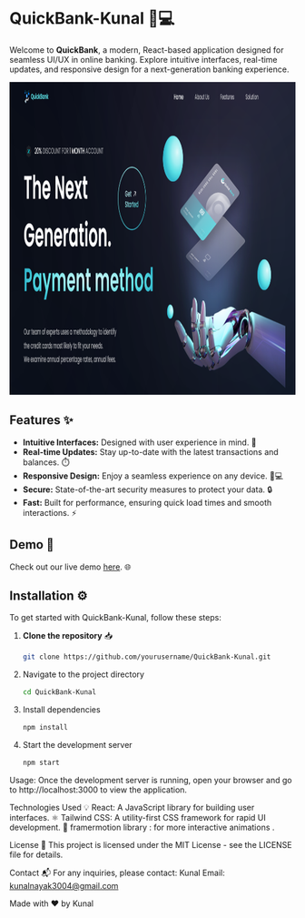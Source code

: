 
# QuickBank-Kunal 🏦💻

Welcome to **QuickBank**, a modern, React-based application designed for seamless UI/UX in online banking. Explore intuitive interfaces, real-time updates, and responsive design for a next-generation banking experience.

<img src="./public/demoimage.png" alt="logo" width=1710 height=550 /> 

## Features ✨
- **Intuitive Interfaces:** Designed with user experience in mind. 🧩
- **Real-time Updates:** Stay up-to-date with the latest transactions and balances. ⏱️
- **Responsive Design:** Enjoy a seamless experience on any device. 📱💻
- **Secure:** State-of-the-art security measures to protect your data. 🔒
- **Fast:** Built for performance, ensuring quick load times and smooth interactions. ⚡

## Demo 🔗
Check out our live demo [here](https://quick-bank-kunal.vercel.app/). 🌐

## Installation ⚙️
To get started with QuickBank-Kunal, follow these steps:
1. **Clone the repository** 📥
   ```bash
   git clone https://github.com/yourusername/QuickBank-Kunal.git
2. Navigate to the project directory
   ```bash
   cd QuickBank-Kunal
3. Install dependencies 
   ```bash
   npm install
4. Start the development server
   ```bash
   npm start

Usage:
Once the development server is running, open your browser and go to http://localhost:3000 to view the application.

Technologies Used 💡
React: A JavaScript library for building user interfaces. ⚛️
Tailwind CSS: A utility-first CSS framework for rapid UI development. 🎨
framermotion library : for more interactive animations .

License 📜
This project is licensed under the MIT License - see the LICENSE file for details.

Contact 📬 
For any inquiries, please contact:
Kunal
Email: kunalnayak3004@gmail.com

Made with ❤️ by Kunal

